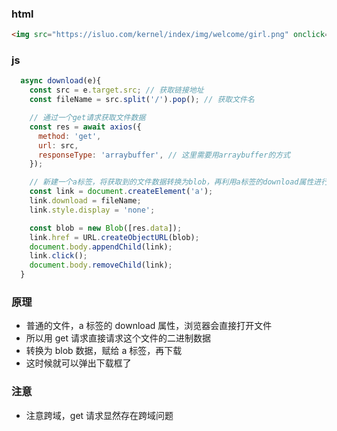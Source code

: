 ### html

```html
<img src="https://isluo.com/kernel/index/img/welcome/girl.png" onclick="download(event)" />
```

### js

```js
  async download(e){
    const src = e.target.src; // 获取链接地址
    const fileName = src.split('/').pop(); // 获取文件名

    // 通过一个get请求获取文件数据
    const res = await axios({
      method: 'get',
      url: src,
      responseType: 'arraybuffer', // 这里需要用arraybuffer的方式
    });

    // 新建一个a标签，将获取到的文件数据转换为blob，再利用a标签的download属性进行下载
    const link = document.createElement('a');
    link.download = fileName;
    link.style.display = 'none';

    const blob = new Blob([res.data]);
    link.href = URL.createObjectURL(blob);
    document.body.appendChild(link);
    link.click();
    document.body.removeChild(link);
  }
```

### 原理

- 普通的文件，a 标签的 download 属性，浏览器会直接打开文件
- 所以用 get 请求直接请求这个文件的二进制数据
- 转换为 blob 数据，赋给 a 标签，再下载
- 这时候就可以弹出下载框了

### 注意

- 注意跨域，get 请求显然存在跨域问题
